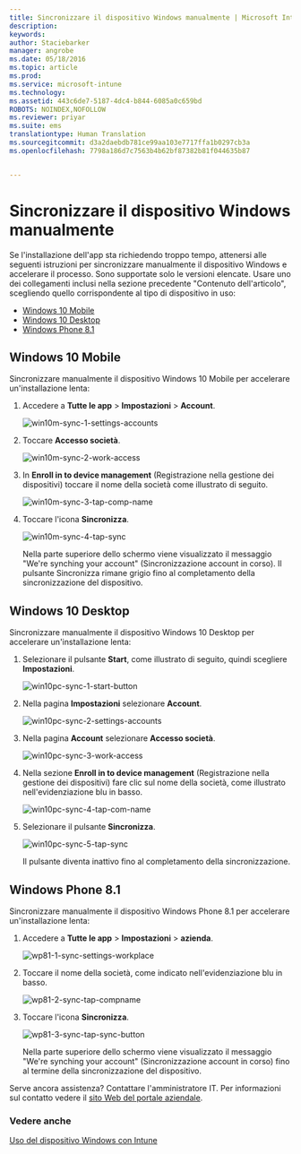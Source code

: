 ```yaml
---
title: Sincronizzare il dispositivo Windows manualmente | Microsoft Intune
description: 
keywords: 
author: Staciebarker
manager: angrobe
ms.date: 05/18/2016
ms.topic: article
ms.prod: 
ms.service: microsoft-intune
ms.technology: 
ms.assetid: 443c6de7-5187-4dc4-b844-6085a0c659bd
ROBOTS: NOINDEX,NOFOLLOW
ms.reviewer: priyar
ms.suite: ems
translationtype: Human Translation
ms.sourcegitcommit: d3a2daebdb781ce99aa103e7717ffa1b0297cb3a
ms.openlocfilehash: 7798a186d7c7563b4b62bf87382b81f044635b87


---
```



# Sincronizzare il dispositivo Windows manualmente
Se l'installazione dell'app sta richiedendo troppo tempo, attenersi alle seguenti istruzioni per sincronizzare manualmente il dispositivo Windows e accelerare il processo. Sono supportate solo le versioni elencate. Usare uno dei collegamenti inclusi nella sezione precedente "Contenuto dell'articolo", scegliendo quello corrispondente al tipo di dispositivo in uso:

* [Windows 10 Mobile](#windows-10-mobile)
* [Windows 10 Desktop](#windows-10-desktop)
* [Windows Phone 8.1](#windows-phone-8-1)


## Windows 10 Mobile
Sincronizzare manualmente il dispositivo Windows 10 Mobile per accelerare un'installazione lenta:

1. Accedere a **Tutte le app** > **Impostazioni** > **Account**.

    ![win10m-sync-1-settings-accounts](./media/win10m-sync-1-settings-accounts.png)

2. Toccare **Accesso società**.

    ![win10m-sync-2-work-access](./media/win10m-sync-2-work-access.png)

3. In **Enroll in to device management** (Registrazione nella gestione dei dispositivi) toccare il nome della società come illustrato di seguito.

    ![win10m-sync-3-tap-comp-name](./media/win10m-sync-3-tap-comp-name.png)

4. Toccare l'icona **Sincronizza**.

    ![win10m-sync-4-tap-sync](./media/win10m-sync-4-tap-sync.png)

    Nella parte superiore dello schermo viene visualizzato il messaggio "We're synching your account" (Sincronizzazione account in corso). Il pulsante Sincronizza rimane grigio fino al completamento della sincronizzazione del dispositivo.

## Windows 10 Desktop
Sincronizzare manualmente il dispositivo Windows 10 Desktop per accelerare un'installazione lenta:

1. Selezionare il pulsante **Start**, come illustrato di seguito, quindi scegliere **Impostazioni**.

    ![win10pc-sync-1-start-button](./media/win10pc-sync-1-start-button.png)

2. Nella pagina **Impostazioni** selezionare **Account**.

    ![win10pc-sync-2-settings-accounts](./media/win10pc-sync-2-settings-accounts.png)

3. Nella pagina **Account** selezionare **Accesso società**.

    ![win10pc-sync-3-work-access](./media/win10pc-sync-3-work-access.png)

4. Nella sezione **Enroll in to device management** (Registrazione nella gestione dei dispositivi) fare clic sul nome della società, come illustrato nell'evidenziazione blu in basso.

    ![win10pc-sync-4-tap-com-name](./media/win10pc-sync-4-tap-com-name.png)

5. Selezionare il pulsante **Sincronizza**.

    ![win10pc-sync-5-tap-sync](./media/win10pc-sync-5-tap-sync.png)

   Il pulsante diventa inattivo fino al completamento della sincronizzazione.

## Windows Phone 8.1
Sincronizzare manualmente il dispositivo Windows Phone 8.1 per accelerare un'installazione lenta:

1. Accedere a **Tutte le app** > **Impostazioni** > **azienda**.

    ![wp81-1-sync-settings-workplace](./media/wp81-1-sync-settings-workplace.png)

2. Toccare il nome della società, come indicato nell'evidenziazione blu in basso.

    ![wp81-2-sync-tap-compname](./media/wp81-2-sync-tap-compname.png)

3. Toccare l'icona **Sincronizza**.

    ![wp81-3-sync-tap-sync-button](./media/wp81-3-sync-tap-sync-button.png)

   Nella parte superiore dello schermo viene visualizzato il messaggio "We're synching your account" (Sincronizzazione account in corso) fino al termine della sincronizzazione del dispositivo.

Serve ancora assistenza? Contattare l'amministratore IT. Per informazioni sul contatto vedere il [sito Web del portale aziendale](http://portal.manage.microsoft.com).

### Vedere anche
[Uso del dispositivo Windows con Intune](using-your-windows-device-with-intune.md)



<!--HONumber=Aug16_HO4-->


